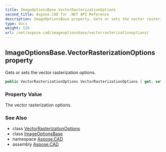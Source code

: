 ```yaml
---
title: ImageOptionsBase.VectorRasterizationOptions
second_title: Aspose.CAD for .NET API Reference
description: ImageOptionsBase property. Gets or sets the vector rasterization options
type: docs
weight: 120
url: /net/aspose.cad/imageoptionsbase/vectorrasterizationoptions/
---
```

## ImageOptionsBase.VectorRasterizationOptions property

Gets or sets the vector rasterization options.

```csharp
public VectorRasterizationOptions VectorRasterizationOptions { get; set; }
```

### Property Value

The vector rasterization options.

### See Also

* class [VectorRasterizationOptions](../../../aspose.cad.imageoptions/vectorrasterizationoptions/)
* class [ImageOptionsBase](../)
* namespace [Aspose.CAD](../../imageoptionsbase/)
* assembly [Aspose.CAD](../../../)



